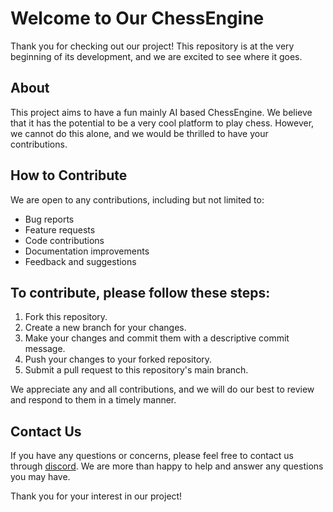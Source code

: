 # Welcome to Our ChessEngine
Thank you for checking out our project! This repository is at the very beginning of its development, and we are excited to see where it goes.

## About
This project aims to have a fun mainly AI based ChessEngine. We believe that it has the potential to be a very cool platform to play chess. However, we cannot do this alone, and we would be thrilled to have your contributions.

## How to Contribute
We are open to any contributions, including but not limited to:

<ul>
  <li>Bug reports</li>
  <li>Feature requests</li>
  <li>Code contributions</li>
  <li>Documentation improvements</li>
  <li>Feedback and suggestions</li>
</ul>

## To contribute, please follow these steps:

<ol>
  <li>Fork this repository.</li>
  <li>Create a new branch for your changes.</li>
  <li>Make your changes and commit them with a descriptive commit message.</li>
  <li>Push your changes to your forked repository.</li>
  <li>Submit a pull request to this repository's main branch.</li>
</ol>
We appreciate any and all contributions, and we will do our best to review and respond to them in a timely manner.

## Contact Us
If you have any questions or concerns, please feel free to contact us through <a href="https://discord.gg/fSnNGQ6kmq">discord</a>. We are more than happy to help and answer any questions you may have.

Thank you for your interest in our project!
